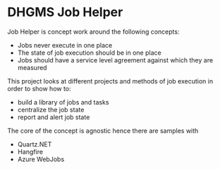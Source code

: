 # DHGMS Job Helper

Job Helper is concept work around the following concepts:

* Jobs never execute in one place
* The state of job execution should be in one place
* Jobs should have a service level agreement against which they are measured

This project looks at different projects and methods of job execution in order to show how to:

* build a library of jobs and tasks
* centralize the job state
* report and alert job state

The core of the concept is agnostic hence there are samples with

* Quartz.NET
* Hangfire
* Azure WebJobs
